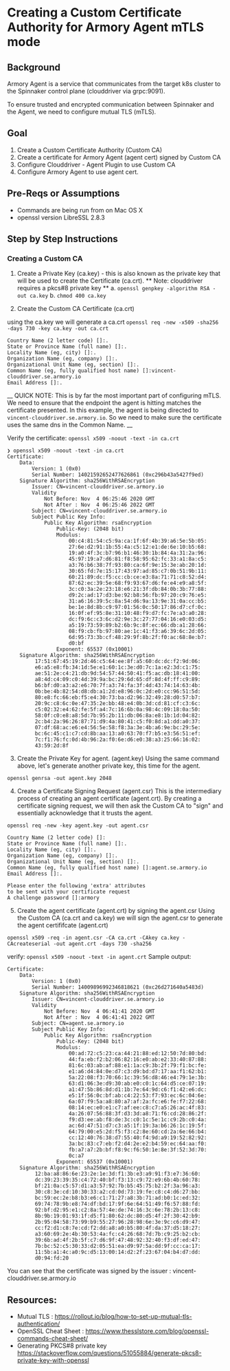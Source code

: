 # Creating a Custom Certificate Authority for Armory Agent mTLS mode

## Background
Armory Agent is a service that communicates from the target k8s cluster to the Spinnaker control plane (clouddriver via grpc:9091).

To ensure trusted and encrypted communication between Spinnaker and the Agent, we need to configure mutual TLS (mTLS).

## Goal
1. Create a Custom Certificate Authority (Custom CA)
2. Create a certificate for Armory Agent (agent cert) signed by Custom CA
3. Configure Clouddriver - Agent Plugin to use Custom CA
4. Configure Armory Agent to use agent cert.

## Pre-Reqs or Assumptions
* Commands are being run from on Mac OS X
* openssl version LibreSSL 2.8.3

## Step by Step Instructions

### Creating a Custom CA

1. Create a Private Key (ca.key) - this is also known as the private key that will be used to create the Certificate (ca.crt).
** Note: clouddriver requires a pkcs#8 private key **
a. `openssl genpkey -algorithm RSA -out ca.key`
b. `chmod 400 ca.key` 

2. Create the Custom CA Certificate (ca.crt)

using the ca.key we will generate a ca.crt
`openssl req -new -x509 -sha256 -days 730 -key ca.key -out ca.crt`
```
Country Name (2 letter code) []:.
State or Province Name (full name) []:.
Locality Name (eg, city) []:.
Organization Name (eg, company) []:.
Organizational Unit Name (eg, section) []:.
Common Name (eg, fully qualified host name) []:vincent-clouddriver.se.armory.io
Email Address []:.
```
__ QUICK NOTE: This is by far the most important part of configuring mTLS.  We need to ensure that the endpoint the agent is hitting matches the certificate presented.  In this example, the agent is being directed to `vincent-clouddriver.se.armory.io`.  So we need to make sure the certificate uses the same dns in the Common Name. __

Verify the certificate: 
`openssl x509 -noout -text -in ca.crt`

```
❯ openssl x509 -noout -text -in ca.crt
Certificate:
    Data:
        Version: 1 (0x0)
        Serial Number: 14021592652477626861 (0xc296b43a5427f9ed)
    Signature Algorithm: sha256WithRSAEncryption
        Issuer: CN=vincent-clouddriver.se.armory.io
        Validity
            Not Before: Nov  4 06:25:46 2020 GMT
            Not After : Nov  4 06:25:46 2022 GMT
        Subject: CN=vincent-clouddriver.se.armory.io
        Subject Public Key Info:
            Public Key Algorithm: rsaEncryption
                Public-Key: (2048 bit)
                Modulus:
                    00:c4:81:54:c5:9a:ca:1f:6f:4b:39:a6:5e:5b:05:
                    27:6e:d2:91:1b:55:4a:c5:12:e1:de:6e:10:b5:68:
                    19:a0:4f:3c:b7:96:b1:46:30:1b:84:4a:31:2a:96:
                    45:97:19:a7:d6:81:f8:58:95:62:fc:33:a1:8a:c5:
                    a3:76:b6:38:7f:93:80:ca:6f:9e:15:3e:ab:20:1d:
                    30:65:fd:7e:15:17:43:97:ad:85:c7:0b:51:9b:11:
                    60:21:89:dc:f5:cc:cb:ce:e3:8a:71:71:c8:52:d4:
                    87:62:ec:39:5e:68:f9:93:67:d6:fe:e4:e9:a8:5f:
                    3c:c0:3a:2e:23:18:e6:21:3f:db:84:0b:3b:77:88:
                    d9:2c:ad:17:d3:be:92:b8:56:fb:97:20:c9:76:e5:
                    31:a6:16:39:5c:8a:54:d6:9a:13:9e:31:0a:cc:b5:
                    be:1e:8d:8b:c9:97:01:56:0c:50:17:86:d7:cf:0c:
                    16:0f:ef:95:8e:31:10:48:f9:d7:fc:7e:a3:a0:28:
                    dc:f9:6c:c3:6c:d2:9e:3c:27:77:04:16:e0:03:d5:
                    a5:19:73:59:89:b2:6b:9c:8f:ec:66:db:a1:28:66:
                    08:f9:cb:fb:97:80:ae:1c:41:f3:a6:39:6c:2d:05:
                    6d:95:73:3b:cf:48:29:9f:8b:2f:f0:ac:68:8e:b7:
                    d0:bf
                Exponent: 65537 (0x10001)
    Signature Algorithm: sha256WithRSAEncryption
         17:51:67:45:19:2d:46:c5:64:ee:8f:a5:60:dc:dc:f2:9d:06:
         e6:a5:e8:fb:34:1d:5e:e1:60:1c:3e:d0:7c:1a:e2:3d:c1:75:
         ae:51:2e:c4:21:db:9d:54:57:44:50:41:f5:ac:db:18:41:00:
         a8:4d:c4:09:c0:4d:39:9a:bc:29:6d:65:df:8d:4f:ff:c9:89:
         b6:bf:d0:a3:a2:e6:70:7f:a3:74:fa:3f:4d:43:74:14:63:4b:
         0b:be:4b:82:54:d8:db:a1:2d:e8:96:0c:2d:e0:cc:96:51:5d:
         80:e8:fc:66:eb:f5:e4:30:73:ba:d2:96:32:49:28:d0:57:b7:
         20:9c:c8:6c:0e:47:35:2e:bb:48:e4:0b:3d:cd:81:cf:c3:6c:
         c5:02:32:e4:62:fe:5f:a4:7c:16:6b:0a:98:4c:09:18:0a:50:
         58:0f:c0:e8:a8:5d:7b:95:2b:11:db:06:8a:e8:1b:1d:04:82:
         2c:b4:2a:96:26:87:71:d9:4a:80:41:c5:f0:8d:a1:dd:a0:37:
         07:df:68:ac:e6:e4:56:5e:58:f8:3a:3e:4b:a6:9e:bc:29:5e:
         bc:6c:45:c1:c7:cd:8b:aa:13:a0:63:70:f7:b5:e3:56:51:ef:
         7c:f1:76:fc:0d:4b:96:2a:f0:6e:d6:e0:38:a3:25:66:16:02:
         43:59:2d:8f
```

3. Create the Private Key for agent. (agent.key)
Using the same command above, let's generate another private key, this time for the agent. 

`openssl genrsa -out agent.key 2048`

4. Create a Certificate Signing Request (agent.csr)
This is the intermediary process of creating an agent certificate (agent.crt).  By creating a certificate signing request, we will then ask the Custom CA to "sign" and essentially acknowledge that it trusts the agent.  

`openssl req -new -key agent.key -out agent.csr`

```
Country Name (2 letter code) []:
State or Province Name (full name) []:.
Locality Name (eg, city) []:.
Organization Name (eg, company) []:.
Organizational Unit Name (eg, section) []:.
Common Name (eg, fully qualified host name) []:agent.se.armory.io                  
Email Address []:.

Please enter the following 'extra' attributes
to be sent with your certificate request
A challenge password []:armory
```

5. Create the agent certificate (agent.crt) by signing the agent.csr
Using the Custom CA (ca.crt and ca.key) we will sign the agent.csr to generate the agent certififcate (agent.crt)

`openssl x509 -req -in agent.csr -CA ca.crt -CAkey ca.key -CAcreateserial -out agent.crt -days 730 -sha256`


verify:
`openssl x509 -noout -text -in agent.crt`
Sample output: 
```
Certificate:
    Data:
        Version: 1 (0x0)
        Serial Number: 14009896992346818621 (0xc26d271640a5483d)
    Signature Algorithm: sha256WithRSAEncryption
        Issuer: CN=vincent-clouddriver.se.armory.io
        Validity
            Not Before: Nov  4 06:41:41 2020 GMT
            Not After : Nov  4 06:41:41 2022 GMT
        Subject: CN=agent.se.armory.io
        Subject Public Key Info:
            Public Key Algorithm: rsaEncryption
                Public-Key: (2048 bit)
                Modulus:
                    00:ad:72:c5:23:ca:44:21:88:ed:12:50:7d:80:bd:
                    44:fa:eb:f2:b2:06:82:16:e0:ab:e2:33:40:87:88:
                    81:6c:03:ab:af:88:e1:1a:c9:3b:2f:79:f1:bc:fe:
                    e1:a6:d4:84:0e:d7:c3:d9:bd:d7:17:aa:f1:62:b1:
                    5a:22:08:f3:70:66:1c:39:56:d8:46:e4:79:1e:3b:
                    63:d1:06:3e:d9:30:ab:e0:c0:1c:64:d5:ce:07:19:
                    a1:47:5b:86:8d:d1:1b:7e:64:9d:c6:f1:42:e6:dc:
                    e5:1f:56:0c:bf:ab:c4:22:53:f7:93:ec:6c:04:6e:
                    6a:07:f9:5a:a8:80:a7:af:2a:fc:e6:fe:f7:22:68:
                    08:14:ec:e0:e1:c7:af:ee:c8:c7:a5:26:ac:4f:83:
                    4a:26:07:56:88:3f:d3:3d:a8:71:f6:cd:28:86:2f:
                    f9:d3:ee:ab:f8:de:3c:c0:1c:5e:1c:c9:2b:c0:4a:
                    ac:6d:47:51:d7:c3:a5:1f:19:3a:b6:26:1c:19:5f:
                    64:79:00:e5:2d:f5:f3:c2:8e:60:cd:2a:6e:66:b4:
                    cc:12:40:76:38:d7:55:40:f4:9d:a9:19:52:82:92:
                    3a:bc:83:c7:eb:f2:d4:2e:e2:b4:59:ec:64:aa:f0:
                    fb:a7:a7:2b:bf:f8:9c:f6:50:1e:8e:3f:52:3d:70:
                    0c:a7
                Exponent: 65537 (0x10001)
    Signature Algorithm: sha256WithRSAEncryption
         12:ba:a8:86:6e:23:2e:1e:3d:f1:3b:e3:a9:91:f3:e7:36:60:
         dc:39:23:39:35:c4:72:40:bf:f3:13:c9:72:e9:6b:4b:60:78:
         bf:21:0a:c5:57:d1:a3:57:92:7b:b5:45:75:b2:2f:3a:96:a3:
         30:c8:3e:cd:10:30:33:a2:cd:0d:73:19:fe:c8:c4:d6:27:bb:
         bc:59:ec:2e:b8:b3:e6:c1:71:27:a8:3b:71:ad:b0:1c:ed:32:
         69:74:78:9b:e8:74:df:bd:17:9f:6e:64:51:49:f6:57:88:fd:
         92:bf:d2:95:e1:c2:8a:57:4e:de:74:16:3c:6e:78:2b:13:c8:
         8b:9b:19:01:93:1f:d5:f1:80:62:dc:80:d5:4f:2f:30:42:b9:
         2b:95:04:58:73:99:b9:55:27:96:28:98:6e:3e:9c:c6:d9:47:
         cc:f2:d1:c8:7e:cd:f2:dd:a8:a0:b5:80:4f:da:37:d5:18:27:
         a3:60:69:2e:4b:30:53:4a:fc:c4:26:68:7d:7b:c9:25:b2:cb:
         39:6b:ad:4f:2b:5f:c7:d6:9f:47:48:92:32:40:f3:df:ed:47:
         7b:bc:52:c5:30:33:d2:05:51:ea:d9:97:5a:dd:9f:cc:ca:17:
         11:5b:a1:4c:a0:9c:d5:13:00:14:d2:2f:23:67:04:b4:d7:dd:
         d0:94:fd:20
```

You can see that the certificate was signed by the issuer : vincent-clouddriver.se.armory.io

## Resources:

* Mutual TLS : https://rollout.io/blog/how-to-set-up-mutual-tls-authentication/
* OpenSSL Cheat Sheet : https://www.thesslstore.com/blog/openssl-commands-cheat-sheet/
* Generating PKCS#8 private key https://stackoverflow.com/questions/51055884/generate-pkcs8-private-key-with-openssl